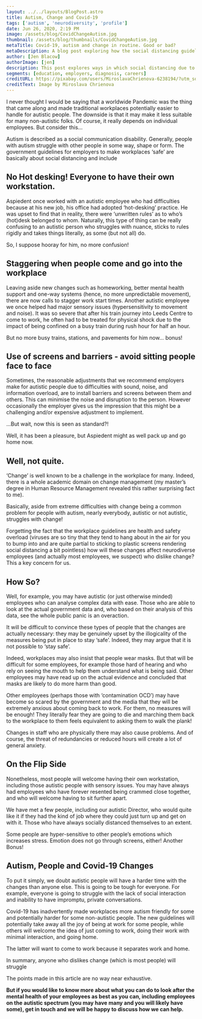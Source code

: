 ```yaml
---
layout: ../../layouts/BlogPost.astro
title: Autism, Change and Covid-19
tags: ['autism', 'neurodiversity', 'profile']
date: Jun 26, 2020, 2:19 PM
image: /assets/blog/CovidChangeAutism.jpg
thumbnail: /assets/blog/thumbnails/CovidChangeAutism.jpg
metaTitle: Covid-19, autism and change in routine. Good or bad?
metaDescription: A blog post exploring how the social distancing guidelines at work might affect autistic and non-autistic people.
author: [Jen Blacow]
authorImage: [jen]
description: This post explores ways in which social distancing due to the Covid-19 pandemic might help autistic people, but hinder non-autistic people.
segments: [education, employers, diagnosis, careers]
creditURL: https://pixabay.com/users/MiroslavaChrienova-6238194/?utm_source=link-attribution&utm_medium=referral&utm_campaign=image&utm_content=4948866
creditText: Image by Miroslava Chrienova
---
```

I never thought I would be saying that a worldwide Pandemic was the thing that came along and made traditional workplaces potentially easier to handle for autistic people. The downside is that it may make it less suitable for many non-autistic folks. Of course, it really depends on individual employees. But consider this…

Autism is described as a social communication disability. Generally, people with autism struggle with other people in some way, shape or form. The government guidelines for employers to make workplaces ‘safe’ are basically about social distancing and include

## No Hot desking! Everyone to have their own workstation.
Aspiedent once worked with an autistic employee who had difficulties because at his new job, his office had adopted ‘hot-desking’ practice. He was upset to find that in reality, there were  ‘unwritten rules’ as to who’s (hot)desk belonged to whom. Naturally, this type of thing can be really confusing to an autistic person who struggles with nuance, sticks to rules rigidly and takes things literally, as some (but not all) do.

So, I suppose hooray for him, no more confusion!

## Staggering when people come and go into the workplace
Leaving aside new changes such as homeworking, better mental health support and one-way systems (hence, no more unpredictable movement), there are now calls to stagger work start times. Another autistic employee we once helped had major sensory issues (hypersensitivity to movement and noise). It was so severe that after his train journey into Leeds Centre to come to work, he often had to be treated for physical shock due to the impact of being confined on a busy train during rush hour for half an hour.

But no more busy trains, stations, and pavements for him now… bonus!

## Use of screens and barriers - avoid sitting people face to face
Sometimes, the reasonable adjustments that we recommend employers make for autistic people due to difficulties with sound, noise, and information overload, are to install barriers and screens between them and others. This can minimise the noise and disruption to the person. However occasionally the employer gives us the impression that this might be a challenging and/or expensive adjustment to implement.

…But wait, now this is seen as standard?!

Well, it has been a pleasure, but Aspiedent might as well pack up and go home now.

## Well, not quite.
‘Change’ is well known to be a challenge in the workplace for many. Indeed, there is a whole academic domain on change management (my master’s degree in Human Resource Management revealed this rather surprising fact to me).

Basically, aside from extreme difficulties with change being a common problem for people with autism, nearly everybody, autistic or not autistic, struggles with change!

Forgetting the fact that the workplace guidelines are health and safety overload (viruses are so tiny that they tend to hang about in the air for you to bump into and are quite partial to sticking to plastic screens rendering social distancing a bit pointless) how will these changes affect neurodiverse employees (and actually most employees, we suspect) who dislike change? This a key concern for us.

## How So?
Well, for example, you may have autistic (or just otherwise minded) employees who can analyse complex data with ease. Those who are able to look at the actual government data and, who based on their analysis of this data, see the whole public panic is an overaction.

It will be difficult to convince these types of people that the changes are actually necessary: they may be genuinely upset by the illogicality of the measures being put in place to stay ‘safe’. Indeed, they may argue that it is not possible to ‘stay safe’.

Indeed, workplaces may also insist that people wear masks. But that will be difficult for some employees, for example those hard of hearing and who rely on seeing the mouth to help them understand what is being said. Other employees may have read up on the actual evidence and concluded that masks are likely to do more harm than good.

Other employees (perhaps those with ‘contamination OCD’) may have become so scared by the government and the media that they will be extremely anxious about coming back to work. For them, no measures will be enough! They literally fear they are going to die and marching them back to the workplace to them feels equivalent to asking them to walk the plank!

Changes in staff who are physically there may also cause problems. And of course, the threat of redundancies or reduced hours will create a lot of general anxiety.

## On the Flip Side
Nonetheless, most people will welcome having their own workstation, including those autistic people with sensory issues. You may have always had employees who have forever resented being crammed close together, and who will welcome having to sit further apart.

We have met a few people, including our autistic Director, who would quite like it if they had the kind of job where they could just turn up and get on with it. Those who have always socially distanced themselves to an extent.

Some people are hyper-sensitive to other people’s emotions which increases stress. Emotion does not go through screens, either! Another Bonus!

## Autism, People and Covid-19 Changes
To put it simply, we doubt autistic people will have a harder time with the changes than anyone else. This is going to be tough for everyone. For example, everyone is going to struggle with the lack of social interaction and inability to have impromptu, private conversations.

Covid-19 has inadvertently made workplaces more autism friendly for some and potentially harder for some non-autistic people. The new guidelines will potentially take away all the joy of being at work for some people, while others will welcome the idea of just coming to work, doing their work with minimal interaction, and going home.

The latter will want to come to work because it separates work and home.

In summary, anyone who dislikes change (which is most people) will struggle

The points made in this article are no way near exhaustive.

**But if you would like to know more about what you can do to look after the mental health of your employees as best as you can, including employees on the autistic spectrum (you may have many and you will likely have some), get in touch and we will be happy to discuss how we can help.**

